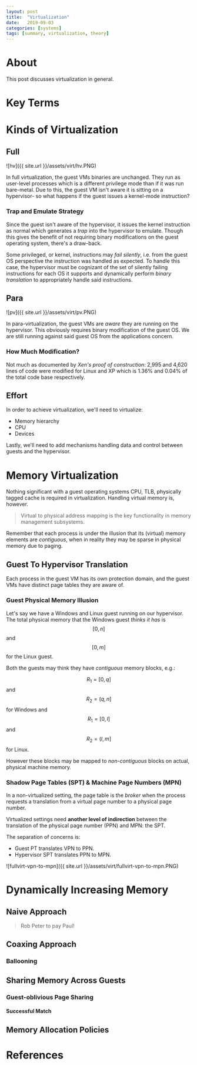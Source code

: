 ```yaml
---
layout: post
title:  "Virtualization"
date:   2019-09-03 
categories: [systems]
tags: [summary, virtualization, theory]
---
```

# About
This post discusses virtualization in general.

# Key Terms

# Kinds of Virtualization
## Full
![hv]({{ site.url }}/assets/virt/hv.PNG)

In full virtualization, the guest VMs binaries are unchanged. They run as user-level processes which is a different privilege mode than if it was run bare-metal. Due to this, the guest VM isn't aware it is sitting on a hypervisor- so what happens if the guest issues a kernel-mode instruction?

### Trap and Emulate Strategy
Since the guest isn't aware of the hypervisor, it issues the kernel instruction as normal which generates a _trap_ into the hypervisor to emulate. Though this gives the benefit of not requiring binary modifications on the guest operating system, there's a draw-back.

Some privileged, or kernel, instructions may _fail silently_, i.e. from the guest OS perspective the instruction was handled as expected. To handle this case, the hypervisor must be cognizant of the set of silently failing instructions for each OS it supports and dynamically perform _binary translation_ to appropriately handle said instructions. 

## Para
![pv]({{ site.url }}/assets/virt/pv.PNG)

In para-virtualization, the guest VMs are _aware_ they are running on the hypervisor. This obviously requires binary modification of the guest OS. We are still running against said guest OS from the applications concern.

### How Much Modification?
Not much as documented by _Xen's proof of construction_: 2,995 and 4,620 lines of code were modified for Linux and XP which is 1.36% and 0.04% of the total code base respectively.

## Effort
In order to achieve virtualization, we'll need to virtualize:
* Memory hierarchy
* CPU
* Devices

Lastly, we'll need to add mechanisms handling data and control between guests and the hypervisor.

# Memory Virtualization
Nothing significant with a guest operating systems CPU, TLB, physically tagged cache is required in virtualization. Handling virtual memory is, however. 

> Virtual to physical address mapping is the key functionality in memory management subsystems.

Remember that each process is under the illusion that its (virtual) memory elements are _contiguous_, when in reality they may be sparse in physical memory due to paging.

## Guest To Hypervisor Translation
Each process in the guest VM has its own protection domain, and the guest VMs have distinct page tables they are aware of. 

### Guest Physical Memory Illusion
Let's say we have a Windows and Linux guest running on our hypervisor. The total physical memory that the Windows guest _thinks it has_ is $$[0, n]$$ and $$[0, m]$$ for the Linux guest.

Both the guests may think they have _contiguous_ memory blocks, e.g.:

$$R_1 = [0, q]$$ and $$R_2 = (q, n]$$ for Windows and $$R_1 = [0, l]$$ and $$R_2 = (l, m]$$ for Linux.


However these blocks may be mapped to _non-contiguous_ blocks on actual, physical machine memory.

### Shadow Page Tables (SPT) & Machine Page Numbers (MPN)
In a non-virtualized setting, the page table is the _broker_ when the process requests a translation from a virtual page number to a physical page number. 

Virtualized settings need __another level of indirection__ between the translation of the physical page number (PPN) and MPN: the SPT. 

The separation of concerns is:
* Guest PT translates VPN to PPN.
* Hypervisor SPT translates PPN to MPN.

![fullvirt-vpn-to-mpn]({{ site.url }}/assets/virt/fullvirt-vpn-to-mpn.PNG)

# Dynamically Increasing Memory
## Naive Approach
> Rob Peter to pay Paul!

## Coaxing Approach
### Ballooning

## Sharing Memory Across Guests
### Guest-oblivious Page Sharing
#### Successful Match

## Memory Allocation Policies

# References